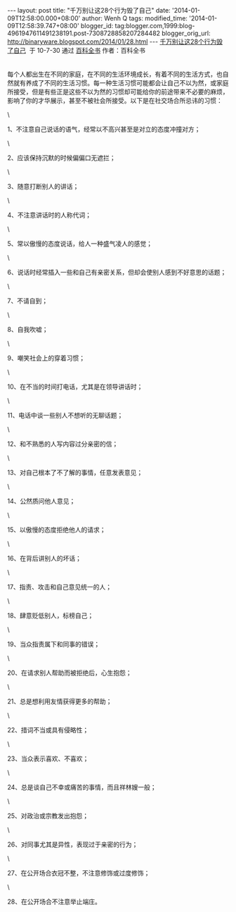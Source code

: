 --- layout: post title: "千万别让这28个行为毁了自己" date:
'2014-01-09T12:58:00.000+08:00' author: Wenh Q tags: modified\_time:
'2014-01-09T12:58:39.747+08:00' blogger\_id:
tag:blogger.com,1999:blog-4961947611491238191.post-7308728858207284482
blogger\_orig\_url: http://binaryware.blogspot.com/2014/01/28.html ---
[千万别让这28个行为毁了自己](http://blog.sina.com.cn/s/blog_4894898b0100khr1.html)  于
10-7-30 通过 [百科全书](http://blog.sina.com.cn/menglixunmeng2004)
作者：百科全书\
\
\
每个人都出生在不同的家庭，在不同的生活环境成长，有着不同的生活方式，也自然就有养成了不同的生活习惯。每一种生活习惯可能都会让自己不以为然，或家庭所接受，但是有些正是这些不以为然的习惯却可能给你的前途带来不必要的麻烦，影响了你的才华展示，甚至不被社会所接受。以下是在社交场合所忌讳的习惯： 
<div>

\

</div>

<div>

1、不注意自己说话的语气，经常以不高兴甚至是对立的态度冲撞对方； 

</div>

<div>

\

</div>

<div>

2、应该保持沉默的时候偏偏口无遮拦； 

</div>

<div>

\

</div>

<div>

3、随意打断别人的讲话； 

</div>

<div>

\

</div>

<div>

4、不注意讲话时的人称代词； 

</div>

<div>

\

</div>

<div>

5、常以傲慢的态度说话，给人一种盛气凌人的感觉； 

</div>

<div>

\

</div>

<div>

6、说话时经常插入一些和自己有亲密关系，但却会使别人感到不好意思的话题； 

</div>

<div>

\

</div>

<div>

7、不请自到； 

</div>

<div>

\

</div>

<div>

8、自我吹嘘； 

</div>

<div>

\

</div>

<div>

9、嘲笑社会上的穿着习惯； 

</div>

<div>

\

</div>

<div>

10、在不当的时间打电话，尤其是在领导讲话时； 

</div>

<div>

\

</div>

<div>

11、电话中谈一些别人不想听的无聊话题； 

</div>

<div>

\

</div>

<div>

12、和不熟悉的人写内容过分亲密的信； 

</div>

<div>

\

</div>

<div>

13、对自己根本了不了解的事情，任意发表意见； 

</div>

<div>

\

</div>

<div>

14、公然质问他人意见； 

</div>

<div>

\

</div>

<div>

15、以傲慢的态度拒绝他人的请求； 

</div>

<div>

\

</div>

<div>

16、在背后讲别人的坏话； 

</div>

<div>

\

</div>

<div>

17、指责、攻击和自己意见统一的人； 

</div>

<div>

\

</div>

<div>

18、肆意贬低别人，标榜自己； 

</div>

<div>

\

</div>

<div>

19、当众指责属下和同事的错误； 

</div>

<div>

\

</div>

<div>

20、在请求别人帮助而被拒绝后，心生抱怨； 

</div>

<div>

\

</div>

<div>

21、总是想利用友情获得更多的帮助； 

</div>

<div>

\

</div>

<div>

22、措词不当或具有侵略性； 

</div>

<div>

\

</div>

<div>

23、当众表示喜欢、不喜欢； 

</div>

<div>

\

</div>

<div>

24、总是谈自己不幸或痛苦的事情，而且祥林嫂一般； 

</div>

<div>

\

</div>

<div>

25、对政治或宗教发出抱怨； 

</div>

<div>

\

</div>

<div>

26、对同事尤其是异性，表现过于亲密的行为； 

</div>

<div>

\

</div>

<div>

27、在公开场合衣冠不整，不注意修饰或过度修饰； 

</div>

<div>

\

</div>

<div>

28、在公开场合不注意举止端庄。

</div>
